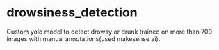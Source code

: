 # drowsiness_detection
Custom yolo model to detect drowsy or drunk trained on more than 700 images with manual annotations(used makesense ai).

